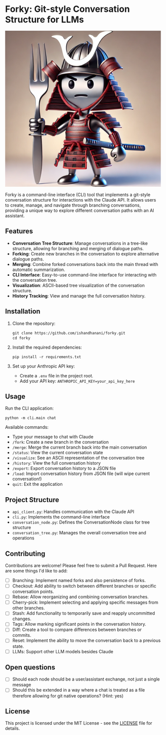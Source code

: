# Forky: Git-style Conversation Structure for LLMs 

![forky](forky.webp)

Forky is a command-line interface (CLI) tool that implements a git-style conversation structure for interactions with the Claude API. It allows users to create, manage, and navigate through branching conversations, providing a unique way to explore different conversation paths with an AI assistant.

## Features

- **Conversation Tree Structure**: Manage conversations in a tree-like structure, allowing for branching and merging of dialogue paths.
- **Forking**: Create new branches in the conversation to explore alternative dialogue paths.
- **Merging**: Combine forked conversations back into the main thread with automatic summarization.
- **CLI Interface**: Easy-to-use command-line interface for interacting with the conversation tree.
- **Visualization**: ASCII-based tree visualization of the conversation structure.
- **History Tracking**: View and manage the full conversation history.

## Installation

1. Clone the repository:
   ```
   git clone https://github.com/ishandhanani/forky.git
   cd forky
   ```

2. Install the required dependencies:
   ```
   pip install -r requirements.txt
   ```

3. Set up your Anthropic API key:
   - Create a `.env` file in the project root.
   - Add your API key: `ANTHROPIC_API_KEY=your_api_key_here`

## Usage

Run the CLI application:

```
python -m cli.main chat
```

Available commands:
- Type your message to chat with Claude
- `/fork`: Create a new branch in the conversation
- `/merge`: Merge the current branch back into the main conversation
- `/status`: View the current conversation state
- `/visualize`: See an ASCII representation of the conversation tree
- `/history`: View the full conversation history
- `/export`: Export conversation history to a JSON file
- `/load`: Import conversation history from JSON file (will wipe current conversation!)
- `quit`: Exit the application

## Project Structure

- `api_client.py`: Handles communication with the Claude API
- `cli.py`: Implements the command-line interface
- `conversation_node.py`: Defines the ConversationNode class for tree structure
- `conversation_tree.py`: Manages the overall conversation tree and operations

## Contributing

Contributions are welcome! Please feel free to submit a Pull Request. Here are some things I'd like to add:
- [ ] Branching: Implement named forks and also persistence of forks.
- [ ] Checkout: Add ability to switch between different branches or specific conversation points.
- [ ] Rebase: Allow reorganizing and combining conversation branches.
- [ ] Cherry-pick: Implement selecting and applying specific messages from other branches.
- [ ] Stash: Add functionality to temporarily save and reapply uncommitted changes.
- [ ] Tags: Allow marking significant points in the conversation history.
- [ ] Diff: Create a tool to compare differences between branches or commits.
- [ ] Reset: Implement the ability to move the conversation back to a previous state.
- [ ] LLMs: Support other LLM models besides Claude

## Open questions 

- [ ] Should each node should be a user/assistant exchange, not just a single message
- [ ] Should this be extended in a way where a chat is treated as a file therefore allowing for git native operations? (Hint: yes)

## License

This project is licensed under the MIT License - see the [LICENSE](LICENSE) file for details.